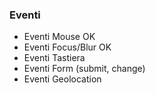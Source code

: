 ### Eventi
- Eventi Mouse  OK
- Eventi Focus/Blur OK
- Eventi Tastiera
- Eventi Form (submit, change)
- Eventi Geolocation